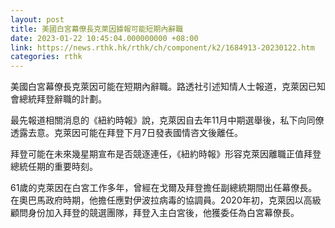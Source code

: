 ```yaml
---
layout: post
title: 美國白宮幕僚長克萊因據報可能短期內辭職
date: 2023-01-22 10:45:04.000000000 +08:00
link: https://news.rthk.hk/rthk/ch/component/k2/1684913-20230122.htm
categories: rthk
---
```


美國白宮幕僚長克萊因可能在短期內辭職。路透社引述知情人士報道，克萊因已知會總統拜登辭職的計劃。

最先報道相關消息的《紐約時報》說，克萊因自去年11月中期選舉後，私下向同僚透露去意。克萊因可能在拜登下月7日發表國情咨文後離任。

拜登可能在未來幾星期宣布是否競逐連任，《紐約時報》形容克萊因離職正值拜登總統任期的重要時刻。

61歲的克萊因在白宮工作多年，曾經在戈爾及拜登擔任副總統期間出任幕僚長。在奧巴馬政府時期，他擔任應對伊波拉病毒的協調員。2020年初，克萊因以高級顧問身份加入拜登的競選團隊，拜登入主白宮後，他獲委任為白宮幕僚長。
